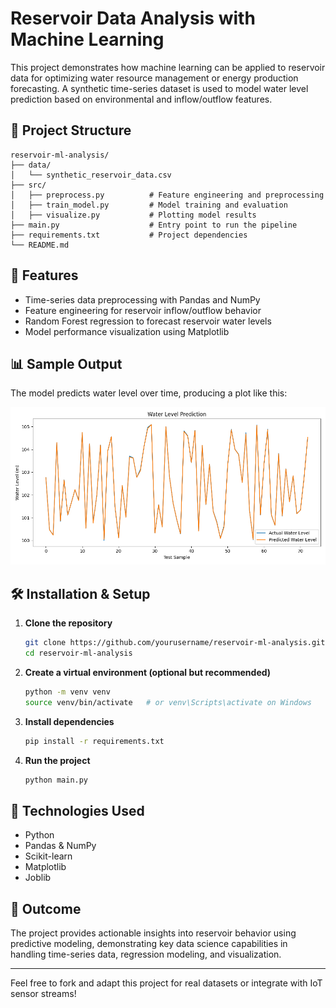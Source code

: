 
# Reservoir Data Analysis with Machine Learning

This project demonstrates how machine learning can be applied to reservoir data for optimizing water resource management or energy production forecasting. A synthetic time-series dataset is used to model water level prediction based on environmental and inflow/outflow features.

## 📁 Project Structure

```
reservoir-ml-analysis/
├── data/
│   └── synthetic_reservoir_data.csv
├── src/
│   ├── preprocess.py          # Feature engineering and preprocessing
│   ├── train_model.py         # Model training and evaluation
│   ├── visualize.py           # Plotting model results
├── main.py                    # Entry point to run the pipeline
├── requirements.txt           # Project dependencies
└── README.md
```

## 🚀 Features

- Time-series data preprocessing with Pandas and NumPy
- Feature engineering for reservoir inflow/outflow behavior
- Random Forest regression to forecast reservoir water levels
- Model performance visualization using Matplotlib

## 📊 Sample Output

The model predicts water level over time, producing a plot like this:

![Water Level Prediction](water_level_prediction.png)

## 🛠️ Installation & Setup

1. **Clone the repository**  
   ```bash
   git clone https://github.com/yourusername/reservoir-ml-analysis.git
   cd reservoir-ml-analysis
   ```

2. **Create a virtual environment (optional but recommended)**  
   ```bash
   python -m venv venv
   source venv/bin/activate   # or venv\Scripts\activate on Windows
   ```

3. **Install dependencies**  
   ```bash
   pip install -r requirements.txt
   ```

4. **Run the project**  
   ```bash
   python main.py
   ```

## 🧠 Technologies Used

- Python
- Pandas & NumPy
- Scikit-learn
- Matplotlib
- Joblib

## 📌 Outcome

The project provides actionable insights into reservoir behavior using predictive modeling, demonstrating key data science capabilities in handling time-series data, regression modeling, and visualization.

---

Feel free to fork and adapt this project for real datasets or integrate with IoT sensor streams!
